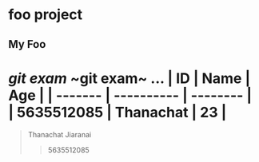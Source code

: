 # foo project

## My Foo

_git exam_
~git exam~
...
| ID | Name | Age |
| ------- | ---------- | -------- | 
| 5635512085 | Thanachat | 23 |
===
> Thanachat Jiaranai
>> 5635512085



